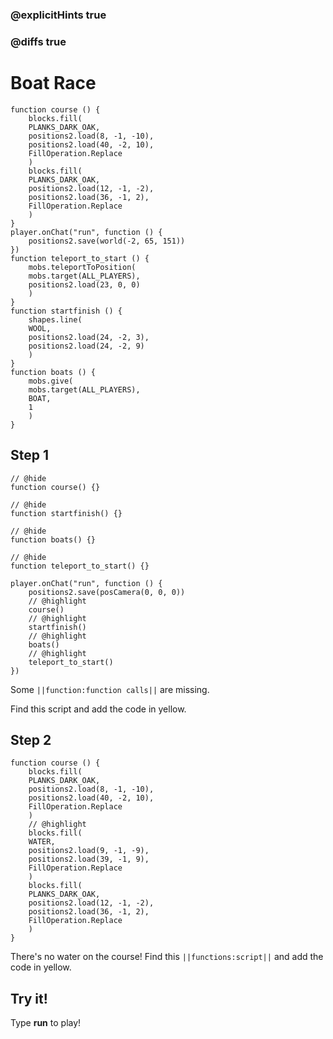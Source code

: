 ### @explicitHints true

### @diffs true

# Boat Race



```template
function course () {
    blocks.fill(
    PLANKS_DARK_OAK,
    positions2.load(8, -1, -10),
    positions2.load(40, -2, 10),
    FillOperation.Replace
    )
    blocks.fill(
    PLANKS_DARK_OAK,
    positions2.load(12, -1, -2),
    positions2.load(36, -1, 2),
    FillOperation.Replace
    )
}
player.onChat("run", function () {
    positions2.save(world(-2, 65, 151))
})
function teleport_to_start () {
    mobs.teleportToPosition(
    mobs.target(ALL_PLAYERS),
    positions2.load(23, 0, 0)
    )
}
function startfinish () {
    shapes.line(
    WOOL,
    positions2.load(24, -2, 3),
    positions2.load(24, -2, 9)
    )
}
function boats () {
    mobs.give(
    mobs.target(ALL_PLAYERS),
    BOAT,
    1
    )
}
```

## Step 1

```blocks
// @hide
function course() {}

// @hide
function startfinish() {}

// @hide
function boats() {}

// @hide
function teleport_to_start() {}

player.onChat("run", function () {
    positions2.save(posCamera(0, 0, 0))
    // @highlight
    course()
    // @highlight
    startfinish()
    // @highlight
    boats()
    // @highlight
    teleport_to_start()
})
```

Some ``||function:function calls||`` are missing.

Find this script and add the code in yellow.

## Step 2

```blocks
function course () {
    blocks.fill(
    PLANKS_DARK_OAK,
    positions2.load(8, -1, -10),
    positions2.load(40, -2, 10),
    FillOperation.Replace
    )
    // @highlight
    blocks.fill(
    WATER,
    positions2.load(9, -1, -9),
    positions2.load(39, -1, 9),
    FillOperation.Replace
    )
    blocks.fill(
    PLANKS_DARK_OAK,
    positions2.load(12, -1, -2),
    positions2.load(36, -1, 2),
    FillOperation.Replace
    )
}
```

There's no water on the course! Find this ``||functions:script||`` and add the code in yellow.

## Try it!

Type **run** to play!
